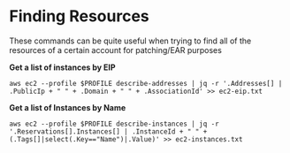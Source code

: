 <html><link rel="stylesheet" href="../css/air.css"></html>

# Finding Resources

These commands can be quite useful when trying to find all of the resources of a certain account for patching/EAR purposes

**Get a list of instances by EIP**
```
aws ec2 --profile $PROFILE describe-addresses | jq -r '.Addresses[] | .PublicIp + " " + .Domain + " " + .AssociationId' >> ec2-eip.txt
```

**Get a list of Instances by Name**
~~~
aws ec2 --profile $PROFILE describe-instances | jq -r '.Reservations[].Instances[] | .InstanceId + " " + (.Tags[]|select(.Key=="Name")|.Value)' >> ec2-instances.txt
~~~